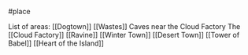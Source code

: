 #place

List of areas:
	[[Dogtown]]
	[[Wastes]]
	Caves near the Cloud Factory
	The [[Cloud Factory]]
	[[Ravine]]
	[[Winter Town]]
	[[Desert Town]]
	[[Tower of Babel]]
	[[Heart of the Island]]

